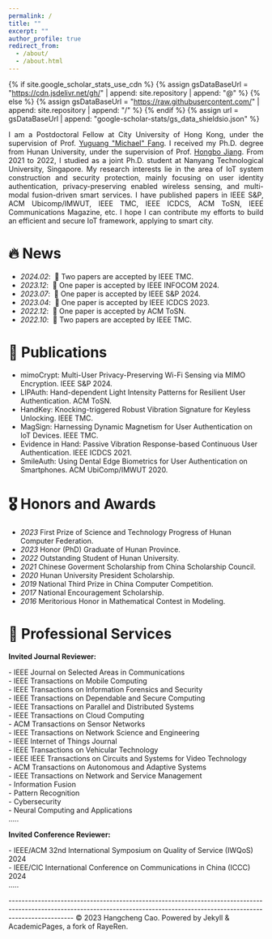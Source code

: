 ```yaml
---
permalink: /
title: ""
excerpt: ""
author_profile: true
redirect_from: 
  - /about/
  - /about.html
---
```


{% if site.google_scholar_stats_use_cdn %}
{% assign gsDataBaseUrl = "https://cdn.jsdelivr.net/gh/" | append: site.repository | append: "@" %}
{% else %}
{% assign gsDataBaseUrl = "https://raw.githubusercontent.com/" | append: site.repository | append: "/" %}
{% endif %}
{% assign url = gsDataBaseUrl | append: "google-scholar-stats/gs_data_shieldsio.json" %}

<span class='anchor' id='about-me'></span>
<p style="text-align:justify; text-justify:inter-ideograph;">
I am a Postdoctoral Fellow at City University of Hong Kong, under the supervision of Prof. <a href="https://www.cs.cityu.edu.hk/~yugufang/" title="Supervisor">Yuguang "Michael" Fang</a>. I received my Ph.D. degree from Hunan University, under the supervision of Prof. <a href="https://hongbojiang2004.github.io/en/" title="Supervisor">Hongbo Jiang</a>. From 2021 to 2022, I studied as a joint Ph.D. student at Nanyang Technological University, Singapore. My research interests lie in the area of IoT system construction and security protection, mainly focusing on user identity authentication, privacy-preserving enabled wireless sensing, and multi-modal fusion-driven smart services. I have published papers in IEEE S&P, ACM Ubicomp/IMWUT, IEEE TMC, IEEE ICDCS, ACM ToSN, IEEE Communications Magazine, etc. I hope I can contribute my efforts to build an efficient and secure IoT framework, applying to smart city. 
</p>



# 🔥 News
- *2024.02*: &nbsp;🎉 Two papers are accepted by IEEE TMC. 
- *2023.12*: &nbsp;🎉 One paper is accepted by IEEE INFOCOM 2024. 
- *2023.07*: &nbsp;🎉 One paper is accepted by IEEE S&P 2024. 
- *2023.04*: &nbsp;🎉 One paper is accepted by IEEE ICDCS 2023.
- *2022.12*: &nbsp;🎉 One paper is accepted by ACM ToSN.
- *2022.10*: &nbsp;🎉 Two papers are accepted by IEEE TMC.


# 📝 Publications
- mimoCrypt: Multi-User Privacy-Preserving Wi-Fi Sensing via MIMO Encryption. IEEE S&P 2024.
- LIPAuth: Hand-dependent Light Intensity Patterns for Resilient User Authentication. ACM ToSN.
- HandKey: Knocking-triggered Robust Vibration Signature for Keyless Unlocking. IEEE TMC.
- MagSign: Harnessing Dynamic Magnetism for User Authentication on IoT Devices. IEEE TMC.
- Evidence in Hand: Passive Vibration Response-based Continuous User Authentication. IEEE ICDCS 2021.
- SmileAuth: Using Dental Edge Biometrics for User Authentication on Smartphones. ACM UbiComp/IMWUT 2020.
                

# 🎖 Honors and Awards
- *2023* First Prize of Science and Technology Progress of Hunan Computer Federation.
- *2023* Honor (PhD) Graduate of Hunan Province. 
- *2022* Outstanding Student of Hunan University.
- *2021* Chinese Goverment Scholarship from China Scholarship Council. 
- *2020* Hunan University President Scholarship.  
- *2019* National Third Prize in China Computer Competition. 
- *2017* National Encouragement Scholarship. 
- *2016* Meritorious Honor in Mathematical Contest in Modeling. 

# 📖 Professional Services
<b>Invited Journal Reviewer:</b>
<p>
- IEEE Journal on Selected Areas in Communications<br>
- IEEE Transactions on Mobile Computing<br>
- IEEE Transactions on Information Forensics and Security<br>
- IEEE Transactions on Dependable and Secure Computing<br>
- IEEE Transactions on Parallel and Distributed Systems<br>
- IEEE Transactions on Cloud Computing<br>
- ACM Transactions on Sensor Networks<br>
- IEEE Transactions on Network Science and Engineering<br>
- IEEE Internet of Things Journal<br>
- IEEE Transactions on Vehicular Technology<br>
- IEEE IEEE Transactions on Circuits and Systems for Video Technology<br>
- ACM Transactions on Autonomous and Adaptive Systems<br>
- IEEE Transactions on Network and Service Management<br>
- Information Fusion<br> 
- Pattern Recognition<br>
- Cybersecurity<br>
- Neural Computing and Applications<br>
.....
</p>

<b>Invited Conference Reviewer:</b>
<p>
- IEEE/ACM 32nd International Symposium on Quality of Service (IWQoS) 2024 <br>
- IEEE/CIC International Conference on Communications in China (ICCC) 2024 <br>
.....
</p>
--------------------------------------------------------------------------------------------------------------------------------------------------------------------------------
© 2023 Hangcheng Cao. Powered by Jekyll & AcademicPages, a fork of RayeRen.

